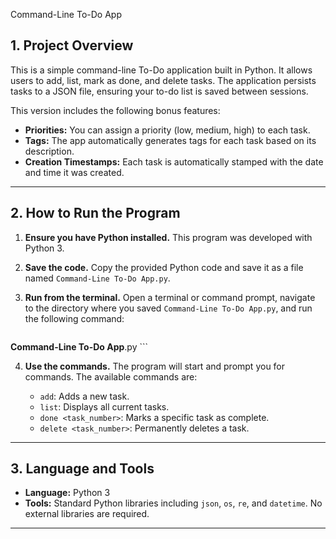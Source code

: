 Command-Line To-Do App

## 1\. Project Overview


This is a simple command-line To-Do application built in Python. It allows users to add, list, mark as done, and delete tasks. The application persists tasks to a JSON file, ensuring your to-do list is saved between sessions.

This version includes the following bonus features:
* **Priorities:** You can assign a priority (low, medium, high) to each task.
* **Tags:** The app automatically generates tags for each task based on its description.
* **Creation Timestamps:** Each task is automatically stamped with the date and time it was created.


-----

## 2\. How to Run the Program

1.  **Ensure you have Python installed.** This program was developed with Python 3.

2.  **Save the code.** Copy the provided Python code and save it as a file named `Command-Line To-Do App.py`.

3.  **Run from the terminal.** Open a terminal or command prompt, navigate to the directory where you saved `Command-Line To-Do App.py`, and run the following command:

    ```bash
   **Command-Line To-Do App**.py
    ```

4.  **Use the commands.** The program will start and prompt you for commands. The available commands are:

      * `add`: Adds a new task.
      * `list`: Displays all current tasks.
      * `done <task_number>`: Marks a specific task as complete.
      * `delete <task_number>`: Permanently deletes a task.

-----

## 3\. Language and Tools

  * **Language:** Python 3
  * **Tools:** Standard Python libraries including `json`, `os`, `re`, and `datetime`. No external libraries are required.

-----



